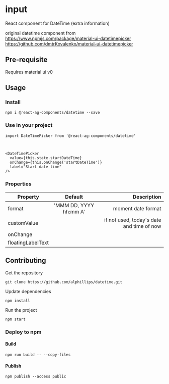 # input

React component for DateTime (extra information)

original datetime component from
https://www.npmjs.com/package/material-ui-datetimepicker
https://github.com/dmtrKovalenko/material-ui-datetimepicker

## Pre-requisite
Requires material ui v0

## Usage

### Install
```
npm i @react-ag-components/datetime --save
```
### Use in your project
```
import DateTimePicker from '@react-ag-components/datetime'
```

```


<DateTimePicker
  value={this.state.startDateTime}
  onChange={this.onChange('startDateTime')}
  label="Start date time"
/>
```

### Properties

| Property    | Default       | Description                                |
| --------    |:-------------:|-------------------------------------------:|
| format        |     'MMM DD, YYYY hh:mm A'            |                 moment date format                        |
| customValue       |        |  if not used, today's date and time of now    |
| onChange       |      |      |
| floatingLabelText       |       |      |



## Contributing

Get the repository
```
git clone https://github.com/alphillips/datetime.git
```

Update dependencies
```
npm install
```

Run the project
```
npm start
```

### Deploy to npm
#### Build
`npm run build -- --copy-files`

#### Publish
`npm publish --access public`
